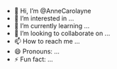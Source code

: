 - 👋 Hi, I’m @AnneCarolayne
- 👀 I’m interested in ...
- 🌱 I’m currently learning ...
- 💞️ I’m looking to collaborate on ...
- 📫 How to reach me ...
- 😄 Pronouns: ...
- ⚡ Fun fact: ...

<!---
AnneCarolayne/AnneCarolayne is a ✨ special ✨ repository because its `README.md` (this file) appears on your GitHub profile.
You can click the Preview link to take a look at your changes.
--->
